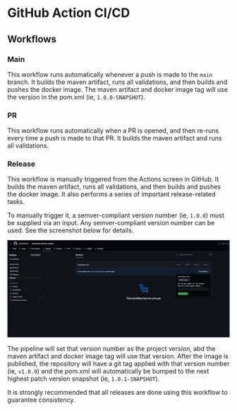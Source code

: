 # GitHub Action CI/CD

## Workflows

### Main

This workflow runs automatically whenever a push is made to the `main` branch. It builds the maven artifact, runs all validations, and then builds and pushes the docker image. The maven artifact and docker image tag will use the version in the pom.xml (ie, `1.0.0-SNAPSHOT`).

### PR

This workflow runs automatically when a PR is opened, and then re-runs every time a push is made to that PR. It builds the maven artifact and runs all validations.

### Release

This workflow is manually triggered from the Actions screen in GitHub. It builds the maven artifact, runs all validations, and then builds and pushes the docker image. It also performs a series of important release-related tasks.

To manually trigger it, a semver-compliant version number (ie, `1.0.0`) must be supplied via an input. Any semver-compliant version number can be used. See the screenshot below for details.

![Running Release](./cicd/run_release.png)

The pipeline will set that version number as the project version, abd the maven artifact and docker image tag will use that version. After the image is published, the repository will have a git tag applied with that version number (ie, `v1.0.0`) and the pom.xml will automatically be bumped to the next highest patch version snapshot (ie, `1.0.1-SNAPSHOT`).

It is strongly recommended that all releases are done using this workflow to guarantee consistency.